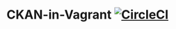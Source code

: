 # CKAN-in-Vagrant [![CircleCI](https://circleci.com/gh/Zharktas/CKAN-in-Vagrant.svg?style=svg)](https://circleci.com/gh/Zharktas/CKAN-in-Vagrant)
